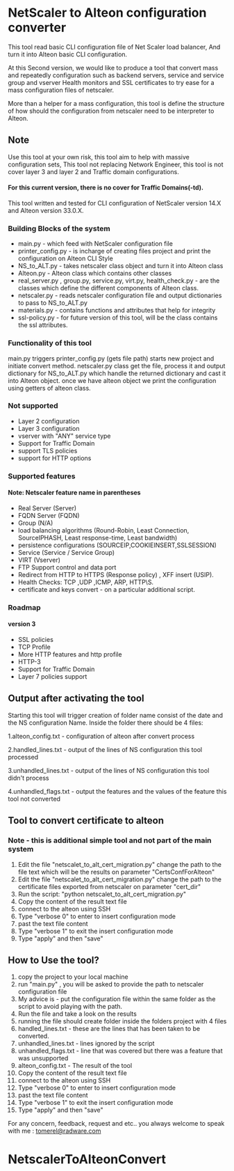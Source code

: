 # NetScaler to Alteon configuration converter

This tool read basic CLI configuration file of Net Scaler load balancer,
And turn it into Alteon basic CLI configuration.

At this Second version, we would like to produce a tool that convert mass and repeatedly 
configuration such as backend servers, service and service group and vserver Health monitors and SSL 
certificates to try ease for a mass configuration files of netscaler. 

More than a helper for a mass configuration, this tool is define the structure of how should the 
configuration from netscaler need to be interpreter to Alteon.


## Note

Use this tool at your own risk, this tool aim to help with massive configuration sets,
This tool not replacing Network Engineer, this tool is not cover layer 3 and layer 2 and Traffic domain
configurations.

#### For this current version, there is no cover for Traffic Domains(-td).

This tool written and tested for CLI configuration of NetScaler version 14.X and Alteon version 33.0.X.

### Building Blocks of the system

- main.py - which feed with NetScaler configuration file 
- printer_config.py -  is incharge of creating files project and print the configuration on Alteon CLI Style
- NS_to_ALT.py - takes netscaler class object and turn it into Alteon class
- Alteon.py - Alteon class which contains other classes 
- real_server.py , group.py, service.py, virt.py, health_check.py -  are the classes which define the different components of Alteon class.
- netscaler.py - reads netscaler configuration file and output dictionaries to pass to NS_to_ALT.py
- materials.py - contains functions and attributes that help for integrity 
- ssl-policy.py -  for future version of this tool, will be the class contains the ssl attributes.

### Functionality of this tool

main.py triggers printer_config.py (gets file path) starts new project and initiate convert method.
netscaler.py class get the file, process it and output dictionary for NS_to_ALT.py which handle the returned dictionary and cast it into Alteon object.
once we have alteon object we print the configuration using getters of alteon class.


### Not supported

- Layer 2 configuration
- Layer 3 configuration
- vserver with "ANY" service type
- Support for Traffic Domain
- support TLS policies
- support for HTTP options

### Supported features
#### Note: Netscaler feature name in parentheses 

- Real Server (Server) 
- FQDN Server (FQDN)
- Group (N/A)
- load balancing algorithms (Round-Robin, Least Connection, SourceIPHASH, Least response-time, Least bandwidth)
- persistence configurations (SOURCEIP,COOKIEINSERT,SSLSESSION)
- Service (Service / Service Group)
- VIRT (Vserver)
- FTP Support control and data port
- Redirect from HTTP to HTTPS (Response policy) , XFF insert (USIP).
- Health Checks: TCP ,UDP ,ICMP, ARP, HTTP\S.
- certificate and keys convert - on a particular additional script.

### Roadmap
#### version 3
- SSL policies 
- TCP Profile
- More HTTP features and http profile
- HTTP-3
- Support for Traffic Domain
- Layer 7 policies support

## Output after activating the tool

Starting this tool will trigger creation of folder name consist of the date and the NS configuration
Name.
Inside the folder there should be 4 files:

1.alteon_config.txt - configuration of alteon after convert process

2.handled_lines.txt - output of the lines of NS configuration this tool processed

3.unhandled_lines.txt - output of the lines of NS configuration this tool didn't process

4.unhandled_flags.txt - output the features and the values of the feature this tool not
converted

## Tool to convert certificate to alteon
### Note - this is additional simple tool and not part of the main system
1. Edit the file "netscalet_to_alt_cert_migration.py" change the path to the file text which will be the results on parameter "CertsConfForAlteon"
2. Edit the file "netscalet_to_alt_cert_migration.py" change the path to the certificate files exported from netscaler on parameter "cert_dir"
3. Run the script: "python netscalet_to_alt_cert_migration.py"
4. Copy the content of the result text file 
5. connect to the alteon using SSH
6. Type "verbose 0" to enter to insert configuration mode
7. past the text file content
8. Type "verbose 1" to exit the insert configuration mode
9. Type "apply" and then "save"


## How to Use the tool?
1. copy the project to your local machine
2. run "main.py" , you will be asked to provide the path to netscaler configuration file
3. My advice is -  put the configuration file within the same folder as the script to avoid playing with the path.
4. Run the file and take a look on the results
5. running the file should create folder inside the folders project with 4 files
6. handled_lines.txt - these are the lines that has been taken to be converted.
7. unhandled_lines.txt -  lines ignored by the script
8. unhandled_flags.txt -  line that was covered but there was a feature that was unsupported
9. alteon_config.txt - The result of the tool
10. Copy the content of the result text file 
11. connect to the alteon using SSH
12. Type "verbose 0" to enter to insert configuration mode
13. past the text file content
14. Type "verbose 1" to exit the insert configuration mode
15. Type "apply" and then "save"

For any concern, feedback, request and etc.. you always welcome to speak with me : tomerel@radware.com
# NetscalerToAlteonConvert
